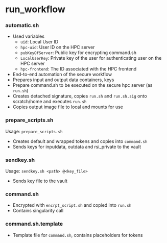 # run_workflow

### automatic.sh
- Used variables 
  - `uid`: Local User ID
  - `hpc-uid`: User ID on the HPC server
  - `pubKeyOfServer`: Public key for encrypting command.sh
  - `LocalUserKey`: Private key of the user for authenticating user on the HPC server
  - `hpc-frontend`: The ID associated with the HPC frontend 
- End-to-end automation of the secure workflow
- Prepares input and output data containers, keys
- Prepare command.sh to be executed on the secure hpc server (as `run.sh`) 
- Creates detached signature, copies `run.sh` and `run.sh.sig` onto scratch/home and executes `run.sh` 
- Copies output image file to local and mounts for use

### prepare_scripts.sh
Usage: `prepare_scripts.sh`
- Creates default and wrapped tokens and copies into `command.sh`
- Sends keys for inputdata, outdata and rsi_private to the vault 

### sendkey.sh
Usage: `sendkey.sh <path> @<key_file>`
- Sends key file to the vault 

### command.sh
- Encrypted with `encrpt_script.sh` and copied into `run.sh`
- Contains singularity call

### command.sh.template
- Template file for `command.sh`, contains placeholders for tokens
